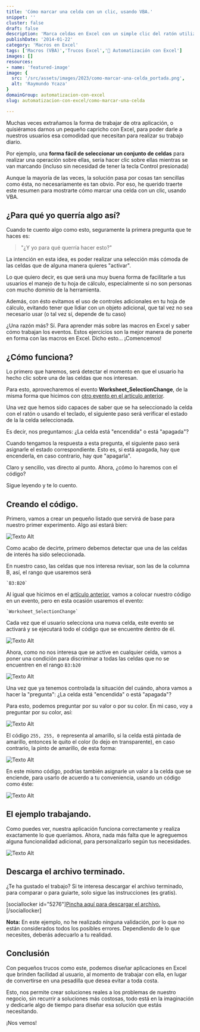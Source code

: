 ```yaml
---
title: 'Cómo marcar una celda con un clic, usando VBA.'
snippet: ''
cluster: false
draft: false 
description: 'Marca celdas en Excel con un simple clic del ratón utilizando macros (VBA). Domina esta técnica para agilizar tus procesos.'
publishDate: '2014-01-22'
category: 'Macros en Excel'
tags: ['Macros (VBA)','Trucos Excel','🤖 Automatización con Excel']
images: []
resources: 
- name: 'featured-image'
image: {
  src: '/src/assets/images/2023/como-marcar-una-celda_portada.png',
  alt: 'Raymundo Ycaza'
}
domainGroup: automatizacion-con-excel
slug: automatizacion-con-excel/como-marcar-una-celda

---
```


Muchas veces extrañamos la forma de trabajar de otra aplicación, o quisiéramos darnos un pequeño capricho con Excel, para poder darle a nuestros usuarios esa comodidad que necesitan para realizar su trabajo diario.

Por ejemplo, una **forma fácil de seleccionar un conjunto de celdas** para realizar una operación sobre ellas, sería hacer clic sobre ellas mientras se van marcando (incluso sin necesidad de tener la tecla Control presionada)

Aunque la mayoría de las veces, la solución pasa por cosas tan sencillas como ésta, no necesariamente es tan obvio. Por eso, he querido traerte este resumen para mostrarte cómo marcar una celda con un clic, usando VBA.

## ¿Para qué yo querría algo así?

Cuando te cuento algo como esto, seguramente la primera pregunta que te haces es:

> "¿Y yo para qué querría hacer esto?"

La intención en esta idea, es poder realizar una selección más cómoda de las celdas que de alguna manera quieres "activar".

Lo que quiero decir, es que será una muy buena forma de facilitarle a tus usuarios el manejo de tu hoja de cálculo, especialmente si no son personas con mucho dominio de la herramienta.

Además, con ésto evitamos el uso de controles adicionales en tu hoja de cálculo, evitando tener que lidiar con un objeto adicional, que tal vez no sea necesario usar (o tal vez sí, depende de tu caso)

¿Una razón más? Sí. Para aprender más sobre las macros en Excel y saber cómo trabajan los eventos. Estos ejercicios son la mejor manera de ponerte en forma con las macros en Excel. Dicho esto... ¡Comencemos!

## ¿Cómo funciona?

Lo primero que haremos, será detectar el momento en que el usuario ha hecho clic sobre una de las celdas que nos interesan.

Para esto, aprovecharemos el evento **Worksheet\_SelectionChange**, de la misma forma que hicimos con [otro evento en el artículo anterior](1).

Una vez que hemos sido capaces de saber que se ha seleccionado la celda con el ratón o usando el teclado, el siguiente paso será verificar el estado de la la celda seleccionada.

Es decir, nos preguntamos: ¿La celda está "encendida" o está "apagada"?

Cuando tengamos la respuesta a esta pregunta, el siguiente paso será asignarle el estado correspondiente. Esto es, si está apagada, hay que encenderla, en caso contrario, hay que "apagarla".

Claro y sencillo, vas directo al punto. Ahora, ¿cómo lo haremos con el código?

Sigue leyendo y te lo cuento.

## Creando el código.

Primero, vamos a crear un pequeño listado que servirá de base para nuestro primer experimento. Algo así estará bien:

![Texto Alt](images/20140121-como-marcar-una-celda-con-un-clic-usando-vba000227.png)

Como acabo de decirte, primero debemos detectar que una de las celdas de interés ha sido seleccionada.

En nuestro caso, las celdas que nos interesa revisar, son las de la columna B, así, el rango que usaremos será

```
`B3:B20`
```

Al igual que hicimos en el [artículo anterior](1), vamos a colocar nuestro código en un evento, pero en esta ocasión usaremos el evento:

```
`Worksheet_SelectionChange`
```

Cada vez que el usuario selecciona una nueva celda, este evento se activará y se ejecutará todo el código que se encuentre dentro de él.

![Texto Alt](images/20140122-como-marcar-una-celda-con-un-clic-usando-vba000229.png)

Ahora, como no nos interesa que se active en cualquier celda, vamos a poner una condición para discriminar a todas las celdas que no se encuentren en el rango `B3:b20`

![Texto Alt](images/20140121-como-marcar-una-celda-con-un-clic-usando-vba000228.png)

Una vez que ya tenemos controlada la situación del cuándo, ahora vamos a hacer la "pregunta": ¿La celda está "encendida" o está "apagada"?

Para esto, podemos preguntar por su valor o por su color. En mi caso, voy a preguntar por su color, así:

![Texto Alt](images/20140122-como-marcar-una-celda-con-un-clic-usando-vba000231.png)

El código `255, 255, 0` representa al amarillo, si la celda está pintada de amarillo, entonces le quito el color (lo dejo en transparente), en caso contrario, la pinto de amarillo, de esta forma:

![Texto Alt](images/20140122-como-marcar-una-celda-con-un-clic-usando-vba000232.png)

En este mismo código, podrías también asignarle un valor a la celda que se enciende, para usarlo de acuerdo a tu conveniencia, usando un código como éste:

![Texto Alt](images/20140122-como-marcar-una-celda-con-un-clic-usando-vba000233.png)

## El ejemplo trabajando.

Como puedes ver, nuestra aplicación funciona correctamente y realiza exactamente lo que queríamos. Ahora, nada más falta que le agreguemos alguna funcionalidad adicional, para personalizarlo según tus necesidades.

![Texto Alt](images/20140122-como-marcar-una-celda-con-un-clic-usando-vba000233.gif)

## Descarga el archivo terminado.

¿Te ha gustado el trabajo? Si te interesa descargar el archivo terminado, para comparar o para guiarte, solo sigue las instrucciones (es gratis).

\[sociallocker id="5276"\][Pincha aquí para descargar el archivo.](http://raymundoycaza.com/wp-content/uploads/20140121-como-marcar-una-celda-con-un-clic-usando-vba.xlsm "Pincha aquí para descargar el archivo.")\[/sociallocker\]

**Nota:** En este ejemplo, no he realizado ninguna validación, por lo que no están considerados todos los posibles errores. Dependiendo de lo que necesites, deberás adecuarlo a tu realidad.

## Conclusión

Con pequeños trucos como este, podemos diseñar aplicaciones en Excel que brinden facilidad al usuario, al momento de trabajar con ella, en lugar de convertirse en una pesadilla que desea evitar a toda costa.

Esto, nos permite crear soluciones reales a los problemas de nuestro negocio, sin recurrir a soluciones más costosas, todo está en la imaginación y dedicarle algo de tiempo para diseñar esa solución que estás necesitando.

¡Nos vemos!
